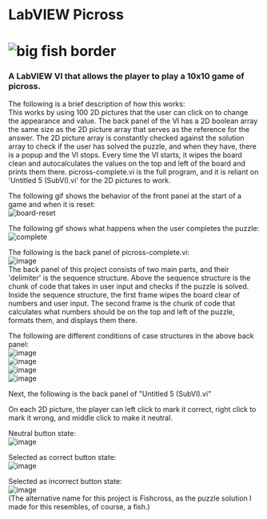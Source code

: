 # LabVIEW Picross
# ![big fish border](https://user-images.githubusercontent.com/84546784/215360814-528d2256-0501-4950-9d60-008afcb80ceb.png)
### A LabVIEW VI that allows the player to play a 10x10 game of picross.<br />



The following is a brief description of how this works: <br />
This works by using 100 2D pictures that the user can click on to change the appearance and value.
The back panel of the VI has a 2D boolean array the same size as the 2D picture array that serves as the reference for the answer.
The 2D picture array is constantly checked against the solution array to check if the user has solved the puzzle, and when they have, there is a popup and the VI stops.
Every time the VI starts, it wipes the board clean and autocalculates the values on the top and left of the board and prints them there.
picross-complete.vi is the full program, and it is reliant on 'Untitled 5 (SubVI).vi' for the 2D pictures to work.<br />



The following gif shows the behavior of the front panel at the start of a game and when it is reset:<br />
![board-reset](https://user-images.githubusercontent.com/84546784/215360413-c8080a0f-ce3d-4fa8-9f87-880b24733e97.gif)<br />

The following gif shows what happens when the user completes the puzzle:<br />
![complete](https://user-images.githubusercontent.com/84546784/215360439-a5b5f737-c1c5-4da4-bc7c-9ebcabdf2c8b.gif)<br />

The following is the back panel of picross-complete.vi:<br />
![image](https://user-images.githubusercontent.com/84546784/215360478-ffff1437-d378-45bc-9b3c-3af3bfaa0262.png)<br />
The back panel of this project consists of two main parts, and their 'delimiter' is the sequence structure.  Above the sequence structure is the chunk of code that takes in user input and checks if the puzzle is solved.  Inside the sequence structure, the first frame wipes the board clear of numbers and user input.  The second frame is the chunk of code that calculates what numbers should be on the top and left of the puzzle, formats them, and displays them there.<br />

The following are different conditions of case structures in the above back panel:<br />
![image](https://user-images.githubusercontent.com/84546784/215360498-67aff135-9d0a-4a4c-811e-d013b5a649af.png)<br />
![image](https://user-images.githubusercontent.com/84546784/215360501-3431df27-98c0-451e-bf3e-d17c982a1dee.png)<br />
![image](https://user-images.githubusercontent.com/84546784/215360505-f482ac16-21d4-4463-b55a-8c0581508bea.png)<br />
![image](https://user-images.githubusercontent.com/84546784/215360509-c2216145-18e0-4d20-86bc-5e371e9ff785.png)<br />


Next, the following is the back panel of "Untitled 5 (SubVI).vi"<br />

On each 2D picture, the player can left click to mark it correct, right click to mark it wrong, and middle click to make it neutral.<br />

Neutral button state:<br />
![image](https://user-images.githubusercontent.com/84546784/215360551-3274dcaf-2ad0-48f9-a267-55f6c601773f.png)

Selected as correct button state:<br />
![image](https://user-images.githubusercontent.com/84546784/215360553-4547deb5-fb6c-45ab-bdc0-c501709a960c.png)

Selected as incorrect button state:<br />
![image](https://user-images.githubusercontent.com/84546784/215360555-7f2eb70d-dbd7-448e-aee7-3465ea882791.png)
<br />
(The alternative name for this project is Fishcross, as the puzzle solution I made for this resembles, of course, a fish.)
